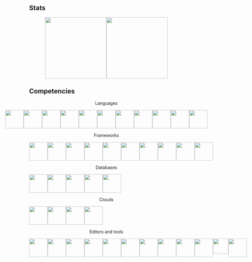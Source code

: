 ## Stats
<p align="center"  style="display: flex; align-items: center; justify-content: center;">
 <img src="https://github-readme-stats.vercel.app/api?username=maelbecel&count_private=true&theme=cobalt&hide=stars" height=200>
 <img src="https://github-readme-stats.vercel.app/api/top-langs/?username=maelbecel&layout=compact&langs_count=10&theme=cobalt" height=200>
</p align="center" >

## Competencies
<p align="center" > Languages </p>
<p align="center"  style="display: flex; align-items: center; justify-content: center;">
  <img src="https://github.com/yurijserrano/Github-Profile-Readme-Logos/blob/master/others/html.svg" height=60>
  <img src="https://github.com/yurijserrano/Github-Profile-Readme-Logos/blob/master/others/css.svg" height=60>
  <img src="https://github.com/yurijserrano/Github-Profile-Readme-Logos/blob/master/programming%20languages/bash.svg" height=60>
  <img src="https://github.com/yurijserrano/Github-Profile-Readme-Logos/blob/master/programming%20languages/c.svg" height=60>
  <img src="https://github.com/yurijserrano/Github-Profile-Readme-Logos/blob/master/programming%20languages/c++.svg" height=60>
  <img src="https://github.com/yurijserrano/Github-Profile-Readme-Logos/blob/master/programming%20languages/c%23.svg" height=60>
  <img src="https://github.com/yurijserrano/Github-Profile-Readme-Logos/blob/master/programming%20languages/haskell.svg" height=60>
  <img src="https://github.com/yurijserrano/Github-Profile-Readme-Logos/blob/master/programming%20languages/javascript.svg" height=60>
  <img src="https://github.com/yurijserrano/Github-Profile-Readme-Logos/blob/master/programming%20languages/typescript.svg" height=60>
  <img src="https://github.com/yurijserrano/Github-Profile-Readme-Logos/blob/master/programming%20languages/php.png" height=60>
  <img src="https://github.com/yurijserrano/Github-Profile-Readme-Logos/blob/master/programming%20languages/python.svg" height=60>
</p align="center" >

<p align="center" > Frameworks </p>
<p align="center"  style="display : flex">
  <img src="https://github.com/yurijserrano/Github-Profile-Readme-Logos/blob/master/frameworks/boostrap.svg" height=60>
  <img src="https://upload.wikimedia.org/wikipedia/commons/thumb/d/d5/Tailwind_CSS_Logo.svg/512px-Tailwind_CSS_Logo.svg.png?20230715030042" height=60>
  <img src="https://github.com/yurijserrano/Github-Profile-Readme-Logos/blob/master/frameworks/flask.svg" height=60>
  <img src="https://github.com/yurijserrano/Github-Profile-Readme-Logos/blob/master/frameworks/jquery.svg" height=60>
  <img src="https://github.com/yurijserrano/Github-Profile-Readme-Logos/blob/master/frameworks/nodejs.svg" height=60>
  <img src="https://github.com/yurijserrano/Github-Profile-Readme-Logos/blob/master/frameworks/vuejs.svg" height=60>
  <img src="https://github.com/yurijserrano/Github-Profile-Readme-Logos/blob/master/frameworks/react.svg" height=60>
  <img src="https://upload.wikimedia.org/wikipedia/commons/thumb/f/f1/Vitejs-logo.svg/1039px-Vitejs-logo.svg.png" height=60>
  <img src="https://static-00.iconduck.com/assets.00/fastify-icon-512x329-1ypuqoar.png" height=60>
  <img src="https://static-00.iconduck.com/assets.00/next-js-icon-2048x2048-5dqjgeku.png" height=60>
</p align="center" >

<p align="center" > Databases </p>
<p align="center"  style="display : flex">
  <img src="https://github.com/yurijserrano/Github-Profile-Readme-Logos/blob/master/databases/mariadb.svg" height=60>
  <img src="https://github.com/yurijserrano/Github-Profile-Readme-Logos/blob/master/databases/mysql.svg" height=60>
  <img src="https://github.com/yurijserrano/Github-Profile-Readme-Logos/blob/master/databases/postgresql.svg" height=60>
  <img src="https://github.com/yurijserrano/Github-Profile-Readme-Logos/blob/master/databases/mongodb.svg" height=60>
  <img src="https://github.com/yurijserrano/Github-Profile-Readme-Logos/blob/master/databases/redis.svg" height=60>
</p align="center" >

<p align="center" > Clouds </p>
<p align="center"  style="display : flex">
  <img src="https://github.com/yurijserrano/Github-Profile-Readme-Logos/blob/master/cloud/ansible.svg" height=60>
  <img src="https://github.com/yurijserrano/Github-Profile-Readme-Logos/blob/master/cloud/docker.svg" height=60>
  <img src="https://github.com/yurijserrano/Github-Profile-Readme-Logos/blob/master/cloud/github.svg" height=60>
  <img src="https://github.com/yurijserrano/Github-Profile-Readme-Logos/blob/master/cloud/gitlab.svg" height=60>
</p align="center" >

<p align="center" > Editors and tools </p>
<p align="center"  style="display : flex">
  <img src="https://github.com/yurijserrano/Github-Profile-Readme-Logos/blob/master/ides/clion.png" height=60>
  <img src="https://github.com/yurijserrano/Github-Profile-Readme-Logos/blob/master/ides/pycharm.svg" height=60>
  <img src="https://github.com/yurijserrano/Github-Profile-Readme-Logos/blob/master/ides/vs-studio.svg" height=60>
  <img src="https://github.com/yurijserrano/Github-Profile-Readme-Logos/blob/master/text%20editors/vscode.svg" height=60>
  <img src="https://github.com/yurijserrano/Github-Profile-Readme-Logos/blob/master/text%20editors/sublime.svg" height=60>
  <img src="https://github.com/yurijserrano/Github-Profile-Readme-Logos/blob/master/tools/unity.png" height=60>
  <img src="https://github.com/yurijserrano/Github-Profile-Readme-Logos/blob/master/tools/figma.png" height=60>
  <img src="https://github.com/yurijserrano/Github-Profile-Readme-Logos/blob/master/others/git.svg" height=60>
  <img src="https://github.com/yurijserrano/Github-Profile-Readme-Logos/blob/master/others/npm.svg" height=60>
  <img src="https://github.com/yurijserrano/Github-Profile-Readme-Logos/blob/master/others/json.svg" height=60>
  <img src="https://cdn.worldvectorlogo.com/logos/expo-go-app.svg" height=50>
  <img src="https://github.com/maelbecel/maelbecel/assets/91659507/7e3246b9-be07-4839-aafe-9d4edb89c034" height=60>
</p align="center" >
